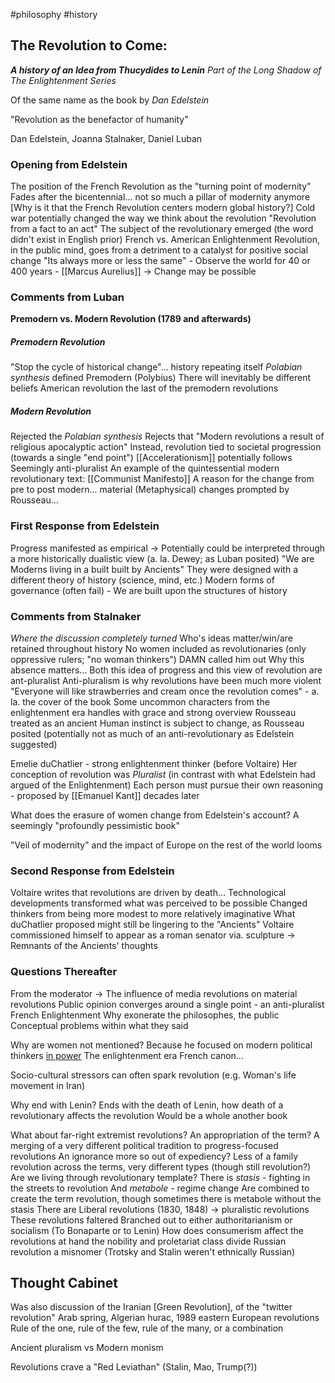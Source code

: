 #philosophy #history 
## The Revolution to Come:
***A history of an Idea from Thucydides to Lenin**
Part of the Long Shadow of The Enlightenment Series*

Of the same name as the book by *Dan Edelstein*

"Revolution as the benefactor of humanity"

Dan Edelstein, Joanna Stalnaker, Daniel Luban

### Opening from Edelstein
The position of the French Revolution as the "turning point of modernity"
	Fades after the bicentennial... not so much a pillar of modernity anymore 
	[Why is it that the French Revolution centers modern global history?]
	Cold war potentially changed the way we think about the revolution
	"Revolution from a fact to an act"
		The subject of the revolutionary emerged (the word didn't exist in English prior)
French vs. American Enlightenment
Revolution, in the public mind, goes from a detriment to a catalyst for positive social change
	"Its always more or less the same" - Observe the world for 40 or 400 years - [[Marcus Aurelius]] ->
	Change may be possible
### Comments from Luban
**Premodern vs. Modern Revolution (1789 and afterwards)**
##### Premodern Revolution
"Stop the cycle of historical change"... history repeating itself
*Polabian synthesis* defined Premodern (Polybius)
	There will inevitably be different beliefs
American revolution the last of the premodern revolutions
##### Modern Revolution
Rejected the *Polabian synthesis*
Rejects that "Modern revolutions a result of religious apocalyptic action"
	Instead, revolution tied to societal progression (towards a single "end point")
		[[Accelerationism]] potentially follows
		Seemingly anti-pluralist
An example of the quintessential modern revolutionary text: [[Communist Manifesto]]
A reason for the change from pre to post modern... material (Metaphysical) changes prompted by Rousseau...
### First Response from Edelstein
Progress manifested as empirical -> Potentially could be interpreted through a more historically dualistic view (a. la. Dewey; as Luban posited)
"We are Moderns living in a built built by Ancients"
	They were designed with a different theory of history (science, mind, etc.)
Modern forms of governance (often fail) - We are built upon the structures of history
### Comments from Stalnaker
*Where the discussion completely turned*
Who's ideas matter/win/are retained throughout history
No women included as revolutionaries (only oppressive rulers; "no woman thinkers") 
	DAMN called him out
	Why this absence matters...
Both this idea of progress and this view of revolution are ant-pluralist 
	Anti-pluralism is why revolutions have been much more violent
	"Everyone will like strawberries and cream once the revolution comes" - a. la. the cover of the book
Some uncommon characters from the enlightenment era handles with grace and strong overview
	Rousseau treated as an ancient
	Human instinct is subject to change, as Rousseau posited (potentially not as much of an anti-revolutionary as Edelstein suggested)
	
Emelie duChatlier - strong enlightenment thinker (before Voltaire)
	Her conception of revolution was *Pluralist* (in contrast with what Edelstein had argued of the Enlightenment)
	Each person must pursue their own reasoning - proposed by [[Emanuel Kant]] decades later
	
What does the erasure of women change from Edelstein's account?
A seemingly "profoundly pessimistic book"

"Veil of modernity" and the impact of Europe on the rest of the world looms
### Second Response from Edelstein
Voltaire writes that revolutions are driven by death...
Technological developments transformed what was perceived to be possible
	Changed thinkers from being more modest to more relatively imaginative
What duChatlier proposed might still be lingering to the "Ancients"
	Voltaire commissioned himself to appear as a roman senator via. sculpture -> Remnants of the Ancients' thoughts
### Questions Thereafter
From the moderator -> The influence of media revolutions on material revolutions 
Public opinion converges around a single point - an anti-pluralist French Enlightenment
	Why exonerate the philosophes, the public
		Conceptual problems within what they said
		
Why are women not mentioned?
	Because he focused on modern political thinkers <u>in power</u>
	The enlightenment era French canon...
	
Socio-cultural stressors can often spark revolution (e.g. Woman's life movement in Iran)

Why end with Lenin?
	Ends with the death of Lenin, how death of a revolutionary affects the revolution
	Would be a whole another book

What about far-right extremist revolutions?
	An appropriation of the term?
	A merging of a very different political tradition to progress-focused revolutions
	An ignorance more so out of expediency?
	Less of a family revolution across the terms, very different types (though still revolution?)
Are we living through revolutionary template?
	There is *stasis* - fighting in the streets to revolution
	And *metabole* - regime change
	Are combined to create the term revolution, though sometimes there is metabole without the stasis
There are Liberal revolutions (1830, 1848) -> pluralistic revolutions
	These revolutions faltered
		Branched out to either authoritarianism or socialism (To Bonaparte or to Lenin)
How does consumerism affect the revolutions at hand
	the nobility and proletariat class divide
Russian revolution a misnomer (Trotsky and Stalin weren't ethnically Russian)
## Thought Cabinet
Was also discussion of the Iranian [Green Revolution], of the "twitter revolution"
Arab spring, Algerian hurac, 1989 eastern European revolutions
Rule of the one, rule of the few, rule of the many, or a combination

Ancient pluralism vs Modern monism

Revolutions crave a "Red Leviathan" (Stalin, Mao, Trump(?))